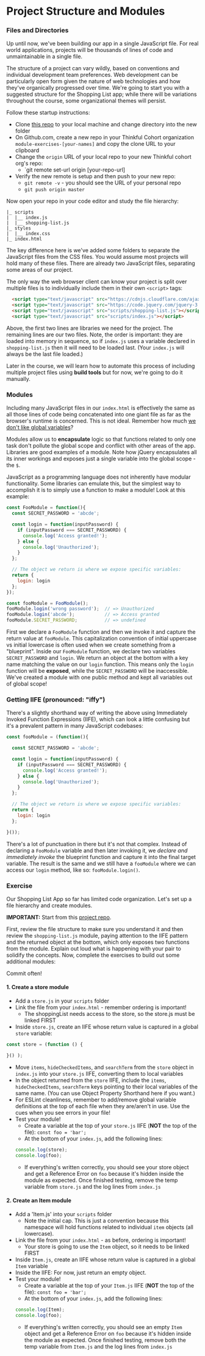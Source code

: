 # Project Structure and Modules

### Files and Directories

Up until now, we've been building our app in a single JavaScript file. For real world applications, projects will be thousands of lines of code and unmaintainable in a single file. 

The structure of a project can vary wildly, based on conventions and individual development team preferences. Web development can be  particularly open form given the nature of web technologies and how they've organically progressed over time. We're going to start you with a suggested structure for the Shopping List app; while there will be variations throughout the course, some organizational themes will persist.

Follow these startup instructions:

* Clone [this repo](https://github.com/rich-at-thinkful/shopping-list-01) to your local machine and change directory into the new folder
* On Github.com, create a new repo in your Thinkful Cohort organization `module-exercises-[your-names]` and copy the clone URL to your clipboard
* Change the `origin` URL of your local repo to your new Thinkful cohort org's repo:
  * `git remote set-url origin [your-repo-url]
* Verify the new remote is setup and then push to your new repo:
  * `git remote -v` - you should see the URL of your personal repo
  * `git push origin master`

Now open your repo in your code editor and study the file hierarchy:

```
|_ scripts
|  |__ index.js
|  |__ shopping-list.js
|_ styles
|  |__ index.css
|_ index.html
```

The key difference here is we've added some folders to separate the JavaScript files from the CSS files. You would assume most projects will hold many of these files. There are already two JavaScript files, separating some areas of our project. 

The only way the web browser client can know your project is split over multiple files is to individually include them in their own `<script>` tags:

```html
  <script type="text/javascript" src="https://cdnjs.cloudflare.com/ajax/libs/cuid/1.3.8/browser-cuid.min.js"></script>
  <script type="text/javascript" src="https://code.jquery.com/jquery-3.2.1.min.js"></script>
  <script type="text/javascript" src="scripts/shopping-list.js"></script>
  <script type="text/javascript" src="scripts/index.js"></script>
```

Above, the first two lines are libraries we need for the project. The remaining lines are our two files. Note, the order is important: they are loaded into memory in sequence, so if `index.js` uses a variable declared in `shopping-list.js` then it will need to be loaded last. (Your `index.js` will always be the last file loaded.)

Later in the course, we will learn how to automate this process of including multiple project files using **build tools** but for now, we're going to do it manually. 

### Modules

Including many JavaScript files in our `index.html` is effectively the same as all those lines of code being concatenated into one giant file as far as the browser's runtime is concerned. This is not ideal. Remember how much [we don't like global variables](https://www.google.com/search?q=why+are+global+variables+evil+javascript)? 

Modules allow us to **encapsulate** logic so that functions related to only one task don't pollute the global scope and conflict with other areas of the app. Libraries are good examples of a module. Note how jQuery encapsulates all its inner workings and exposes just a single variable into the global scope - the `$`. 

JavaScript as a programming language does not inherently have modular functionality. Some libraries can emulate this, but the simplest way to accomplish it is to simply use a function to make a module! Look at this example:

```javascript
const FooModule = function(){
  const SECRET_PASSWORD = 'abcde';

  const login = function(inputPassword) {
    if (inputPassword === SECRET_PASSWORD) {
      console.log('Access granted!');
    } else {
      console.log('Unauthorized');
    }
  };

  // The object we return is where we expose specific variables:
  return {
    login: login
  };
});

const fooModule = FooModule();
fooModule.login('wrong password');  // => Unauthorized
fooModule.login('abcde');           // => Access granted
fooModule.SECRET_PASSWORD;          // => undefined
```

First we declare a `FooModule` function and then we invoke it and capture the return value at `fooModule`.  This capitalization convention of initial uppercase vs initial lowercase is often used when we create something from a "blueprint". Inside our `FooModule` function, we declare two variables `SECRET_PASSWORD` and `login`. We return an object at the bottom with a key name matching the value on our `login` function.  This means only the `login` function will be **exposed**, while the `SECRET_PASSWORD` will be inaccessible.  We've created a module with one public method and kept all variables out of global scope!

### Getting IIFE (pronounced: "iffy")

There's a slightly shorthand way of writing the above using Immediately Invoked Function Expressions (IIFE), which can look a little confusing but it's a prevalent pattern in many JavaScript codebases:

```javascript
const fooModule = (function(){

  const SECRET_PASSWORD = 'abcde';

  const login = function(inputPassword) {
    if (inputPassword === SECRET_PASSWORD) {
      console.log('Access granted!');
    } else {
      console.log('Unauthorized');
    }
  };

  // The object we return is where we expose specific variables:
  return {
    login: login
  };

}());
```

There's a lot of punctuation in there but it's not that complex. Instead of declaring a `FooModule` variable and then later invoking it, we *declare and immediately invoke* the blueprint function and capture it into the final target variable. The result is the same and we still have a `fooModule` where we can access our `login` method, like so: `fooModule.login()`.


### Exercise

Our Shopping List App so far has limited code organization. Let's set up a file hierarchy and create modules.

**IMPORTANT:** Start from this [project repo](https://github.com/rich-at-thinkful/shopping-list-01/tree/master). 

First, review the file structure to make sure you understand it and then review the `shopping-list.js` module, paying attention to the IIFE pattern and the returned object at the bottom, which only exposes two functions from the module. Explain out loud what is happening with your pair to solidify the concepts. Now, complete the exercises to build out some additional modules:

Commit often!

#### 1. Create a store module
- Add a `store.js` in your `scripts` folder
- Link the file from your `index.html` - remember ordering is important!
  - The shoppingList needs access to the store, so the store.js must be linked FIRST
- Inside `store.js`, create an IIFE whose return value is captured in a global `store` variable:
```javascript
const store = (function () {

}() );
``` 
- Move `items`, `hideCheckedItems`, and `searchTerm` from the `store` object in `index.js` into your `store.js` IIFE, converting them to local variables
- In the object returned from the `store` IIFE, include the `items`, `hideCheckedItems`, `searchTerm` keys pointing to their local variables of the same name. (You can use Object Property Shorthand here if you want.)
- For ESLint cleanliness, remember to add/remove global variable definitions at the top of each file when they are/aren't in use. Use the cues when you see errors in your file!
- Test your module! 
  - Create a variable at the top of your `store.js` IIFE (**NOT** the top of the file): `const foo = 'bar';` 
  - At the bottom of your `index.js`, add the following lines:
  ```javascript
  console.log(store);
  console.log(foo);
  ```
  - If everything's written correctly, you should see your store object and get a Reference Error on `foo` because it's hidden inside the module as expected. Once finished testing, remove the temp variable from `store.js` and the log lines from `index.js`

#### 2. Create an Item module
- Add a 'Item.js' into your `scripts` folder
  - Note the initial cap. This is just a convention because this namespace will hold functions related to individual `item` objects (all lowercase).
- Link the file from your `index.html` - as before, ordering is important!
  - Your store is going to use the `Item` object, so it needs to be linked FIRST
- Inside `Item.js`, create an IIFE whose return value is captured in a global `Item` variable
- Inside the IIFE: For now, just return an empty object.
- Test your module! 
  - Create a variable at the top of your `Item.js` IIFE (**NOT** the top of the file): `const foo = 'bar';` 
  - At the bottom of your `index.js`, add the following lines:
  ```javascript
  console.log(Item);
  console.log(foo);
  ```
  - If everything's written correctly, you should see an empty `Item` object and get a Reference Error on `foo` because it's hidden inside the module as expected. Once finished testing, remove both the temp variable from `Item.js` and the log lines from `index.js`
